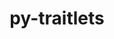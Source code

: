 ---
title: "py-traitlets"
layout: cache
categories: [package, v0.20.2]
meta: {"versions": ["5.9.0"], "compilers": ["gcc@=11.1.0", "gcc@=11.4.0", "gcc@=7.3.1"], "oss": ["amzn2", "ubuntu20.04", "ubuntu22.04"], "platforms": ["linux"], "targets": ["aarch64", "neoverse_n1", "ppc64le", "x86_64_v3"], "stacks": ["aws-isc", "aws-isc-aarch64", "data-vis-sdk", "e4s", "e4s-power", "ml-linux-x86_64-cpu", "ml-linux-x86_64-cuda", "root"], "num_specs": 14, "num_specs_by_stack": {"root": 14, "aws-isc-aarch64": 2, "aws-isc": 1, "e4s-power": 3, "data-vis-sdk": 4, "e4s": 3, "ml-linux-x86_64-cuda": 1, "ml-linux-x86_64-cpu": 1}}
spec_details: [{"hash": "px56zdhgiuwdli3i4zd7fkspujslnm4z", "compiler": "gcc@=7.3.1", "versions": ["5.9.0"], "os": "amzn2", "platform": "linux", "target": "aarch64", "variants": ["build_system=python_pip"], "stacks": ["root", "aws-isc-aarch64"], "size": "-", "tarball": "https://binaries.spack.io/releases/v0.20.2/build_cache/linux-amzn2-aarch64/gcc-7.3.1/py-traitlets-5.9.0/linux-amzn2-aarch64-gcc-7.3.1-py-traitlets-5.9.0-px56zdhgiuwdli3i4zd7fkspujslnm4z.spack"}, {"hash": "h5waasq5a7ub36nl7iyfrz5jvbp24bof", "compiler": "gcc@=7.3.1", "versions": ["5.9.0"], "os": "amzn2", "platform": "linux", "target": "neoverse_n1", "variants": ["build_system=python_pip"], "stacks": ["root", "aws-isc-aarch64"], "size": "-", "tarball": "https://binaries.spack.io/releases/v0.20.2/build_cache/linux-amzn2-neoverse_n1/gcc-7.3.1/py-traitlets-5.9.0/linux-amzn2-neoverse_n1-gcc-7.3.1-py-traitlets-5.9.0-h5waasq5a7ub36nl7iyfrz5jvbp24bof.spack"}, {"hash": "txnsrpvkdeck75yhusjc36eshwsdolax", "compiler": "gcc@=7.3.1", "versions": ["5.9.0"], "os": "amzn2", "platform": "linux", "target": "x86_64_v3", "variants": ["build_system=python_pip"], "stacks": ["root", "aws-isc"], "size": "-", "tarball": "https://binaries.spack.io/releases/v0.20.2/build_cache/linux-amzn2-x86_64_v3/gcc-7.3.1/py-traitlets-5.9.0/linux-amzn2-x86_64_v3-gcc-7.3.1-py-traitlets-5.9.0-txnsrpvkdeck75yhusjc36eshwsdolax.spack"}, {"hash": "prqqqvbceekuoum7uyav3egghqrmpn6n", "compiler": "gcc@=11.1.0", "versions": ["5.9.0"], "os": "ubuntu20.04", "platform": "linux", "target": "ppc64le", "variants": ["build_system=python_pip"], "stacks": ["e4s-power", "root"], "size": "-", "tarball": "https://binaries.spack.io/releases/v0.20.2/build_cache/linux-ubuntu20.04-ppc64le/gcc-11.1.0/py-traitlets-5.9.0/linux-ubuntu20.04-ppc64le-gcc-11.1.0-py-traitlets-5.9.0-prqqqvbceekuoum7uyav3egghqrmpn6n.spack"}, {"hash": "fmcqev3aatlfibdlxjvzsh7r2tfl7pbb", "compiler": "gcc@=11.1.0", "versions": ["5.9.0"], "os": "ubuntu20.04", "platform": "linux", "target": "ppc64le", "variants": ["build_system=python_pip"], "stacks": ["e4s-power", "root"], "size": "-", "tarball": "https://binaries.spack.io/releases/v0.20.2/build_cache/linux-ubuntu20.04-ppc64le/gcc-11.1.0/py-traitlets-5.9.0/linux-ubuntu20.04-ppc64le-gcc-11.1.0-py-traitlets-5.9.0-fmcqev3aatlfibdlxjvzsh7r2tfl7pbb.spack"}, {"hash": "fuxnc2wn5nuond5fhccc6fop72ahkwgf", "compiler": "gcc@=11.1.0", "versions": ["5.9.0"], "os": "ubuntu20.04", "platform": "linux", "target": "ppc64le", "variants": ["build_system=python_pip"], "stacks": ["e4s-power", "root"], "size": "-", "tarball": "https://binaries.spack.io/releases/v0.20.2/build_cache/linux-ubuntu20.04-ppc64le/gcc-11.1.0/py-traitlets-5.9.0/linux-ubuntu20.04-ppc64le-gcc-11.1.0-py-traitlets-5.9.0-fuxnc2wn5nuond5fhccc6fop72ahkwgf.spack"}, {"hash": "xj32d27cpmof76sqcuewepzbxf4pv3ys", "compiler": "gcc@=11.1.0", "versions": ["5.9.0"], "os": "ubuntu20.04", "platform": "linux", "target": "x86_64_v3", "variants": ["build_system=python_pip"], "stacks": ["data-vis-sdk", "root"], "size": "-", "tarball": "https://binaries.spack.io/releases/v0.20.2/build_cache/linux-ubuntu20.04-x86_64_v3/gcc-11.1.0/py-traitlets-5.9.0/linux-ubuntu20.04-x86_64_v3-gcc-11.1.0-py-traitlets-5.9.0-xj32d27cpmof76sqcuewepzbxf4pv3ys.spack"}, {"hash": "dkzqaxkmio5wqzzony2v3uw5kvyh2p6t", "compiler": "gcc@=11.1.0", "versions": ["5.9.0"], "os": "ubuntu20.04", "platform": "linux", "target": "x86_64_v3", "variants": ["build_system=python_pip"], "stacks": ["data-vis-sdk", "root"], "size": "-", "tarball": "https://binaries.spack.io/releases/v0.20.2/build_cache/linux-ubuntu20.04-x86_64_v3/gcc-11.1.0/py-traitlets-5.9.0/linux-ubuntu20.04-x86_64_v3-gcc-11.1.0-py-traitlets-5.9.0-dkzqaxkmio5wqzzony2v3uw5kvyh2p6t.spack"}, {"hash": "kepbysgecs44ef72jkkqcfrg6j6tck72", "compiler": "gcc@=11.1.0", "versions": ["5.9.0"], "os": "ubuntu20.04", "platform": "linux", "target": "x86_64_v3", "variants": ["build_system=python_pip"], "stacks": ["data-vis-sdk", "root"], "size": "-", "tarball": "https://binaries.spack.io/releases/v0.20.2/build_cache/linux-ubuntu20.04-x86_64_v3/gcc-11.1.0/py-traitlets-5.9.0/linux-ubuntu20.04-x86_64_v3-gcc-11.1.0-py-traitlets-5.9.0-kepbysgecs44ef72jkkqcfrg6j6tck72.spack"}, {"hash": "q3wfyncwgxtexjnnwnsnd44k2ygtsw6b", "compiler": "gcc@=11.1.0", "versions": ["5.9.0"], "os": "ubuntu20.04", "platform": "linux", "target": "x86_64_v3", "variants": ["build_system=python_pip"], "stacks": ["e4s", "root"], "size": "-", "tarball": "https://binaries.spack.io/releases/v0.20.2/build_cache/linux-ubuntu20.04-x86_64_v3/gcc-11.1.0/py-traitlets-5.9.0/linux-ubuntu20.04-x86_64_v3-gcc-11.1.0-py-traitlets-5.9.0-q3wfyncwgxtexjnnwnsnd44k2ygtsw6b.spack"}, {"hash": "f7vcnsolv7a572aamftv6wpaowjx4mmy", "compiler": "gcc@=11.1.0", "versions": ["5.9.0"], "os": "ubuntu20.04", "platform": "linux", "target": "x86_64_v3", "variants": ["build_system=python_pip"], "stacks": ["data-vis-sdk", "root"], "size": "-", "tarball": "https://binaries.spack.io/releases/v0.20.2/build_cache/linux-ubuntu20.04-x86_64_v3/gcc-11.1.0/py-traitlets-5.9.0/linux-ubuntu20.04-x86_64_v3-gcc-11.1.0-py-traitlets-5.9.0-f7vcnsolv7a572aamftv6wpaowjx4mmy.spack"}, {"hash": "bjkjscldmeihgz3kcgxu7i2t2chhvgk2", "compiler": "gcc@=11.1.0", "versions": ["5.9.0"], "os": "ubuntu20.04", "platform": "linux", "target": "x86_64_v3", "variants": ["build_system=python_pip"], "stacks": ["e4s", "root"], "size": "-", "tarball": "https://binaries.spack.io/releases/v0.20.2/build_cache/linux-ubuntu20.04-x86_64_v3/gcc-11.1.0/py-traitlets-5.9.0/linux-ubuntu20.04-x86_64_v3-gcc-11.1.0-py-traitlets-5.9.0-bjkjscldmeihgz3kcgxu7i2t2chhvgk2.spack"}, {"hash": "kg5rwsro6mjxw4fu7jql6lvfsweplgug", "compiler": "gcc@=11.1.0", "versions": ["5.9.0"], "os": "ubuntu20.04", "platform": "linux", "target": "x86_64_v3", "variants": ["build_system=python_pip"], "stacks": ["e4s", "root"], "size": "-", "tarball": "https://binaries.spack.io/releases/v0.20.2/build_cache/linux-ubuntu20.04-x86_64_v3/gcc-11.1.0/py-traitlets-5.9.0/linux-ubuntu20.04-x86_64_v3-gcc-11.1.0-py-traitlets-5.9.0-kg5rwsro6mjxw4fu7jql6lvfsweplgug.spack"}, {"hash": "rajxymxdpnpxltjwnaeuvfasdfdg4jyx", "compiler": "gcc@=11.4.0", "versions": ["5.9.0"], "os": "ubuntu22.04", "platform": "linux", "target": "x86_64_v3", "variants": ["build_system=python_pip"], "stacks": ["ml-linux-x86_64-cuda", "ml-linux-x86_64-cpu", "root"], "size": "-", "tarball": "https://binaries.spack.io/releases/v0.20.2/build_cache/linux-ubuntu22.04-x86_64_v3/gcc-11.4.0/py-traitlets-5.9.0/linux-ubuntu22.04-x86_64_v3-gcc-11.4.0-py-traitlets-5.9.0-rajxymxdpnpxltjwnaeuvfasdfdg4jyx.spack"}]
---